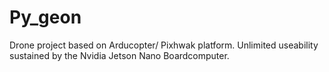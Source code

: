 # Py_geon
Drone project based on Arducopter/ Pixhwak platform. Unlimited useability sustained by the Nvidia Jetson Nano Boardcomputer.
